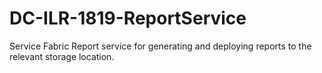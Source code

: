 # DC-ILR-1819-ReportService

Service Fabric Report service for generating and deploying reports to the relevant storage location.